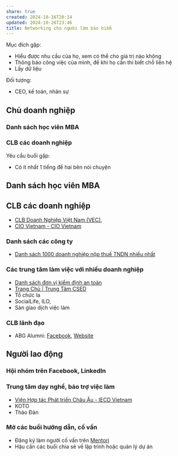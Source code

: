 ```yaml
---
share: true
created: 2024-10-16T20:14
updated: 2024-10-26T23:46
title: Networking cho người làm bảo hiểm
---
```

Mục đích gặp:
- Hiểu được nhu cầu của họ, xem có thể cho giá trị nào không
- Thông báo công việc của mình, để khi họ cần thì biết chỗ liên hệ
- Lấy dữ liệu

Đối tượng:
- CEO, kế toán, nhân sự
## Chủ doanh nghiệp
### Danh sách học viên MBA
### CLB các doanh nghiệp
Yêu cầu buổi gặp:
- Có ít nhất 1 tiếng để hai bên nói chuyện
## Danh sách học viên MBA
## CLB các doanh nghiệp
- [CLB Doanh Nghiệp Việt Nam (VEC)](https://clbdoanhnghiepvietnam.com/thau-hieu-nhu-cau-ho-tro-doanh-nghiep-phat-trien-ben-vung/), 
- [CIO Vietnam - CIO Vietnam](http://ciovn.org/)
### Danh sách các công ty
- [Danh sách 1000 doanh nghiệp nộp thuế TNDN nhiều nhất](https://mof.gov.vn/webcenter/portal/vclvcstc/pages_r/l/chi-tiet-tin?dDocName=MOFUCM248033)
### Các trung tâm làm việc với nhiều doanh nghiệp
- [Danh sách đơn vị kiểm định an toàn](https://ldt.vn/danh-sach-don-vi-kiem-dinh-an-toan/)
- [Trang Chủ | Trung Tâm CSED](http://www.csed.gov.vn/)
- Tổ chức la
- SocialLife, ILO, 
- Sàn giao dịch việc làm
### CLB lãnh đạo
- ABG Alumni: [Facebook](https://www.facebook.com/ABGAlumni/), [Website](https://abgalumni.com)

## Người lao động
### Hội nhóm trên Facebook, LinkedIn
### Trung tâm dạy nghề, bảo trợ việc làm
- [Viện Hợp tác Phát triển Châu Âu - IECD Vietnam](https://iecd.org.vn/vi/)
- KOTO
- Thảo Đàn
### Mở các buổi hướng dẫn, cố vấn
- Đăng ký làm người cố vấn trên [Mentori](https://mentori.vn/)
- Hậu cần các buổi chia sẻ về lập trình hoặc quản lý dự án

